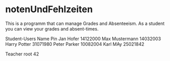 # notenUndFehlzeiten
This is a programm that can manage Grades and Absenteeism. As a student you can view your grades and absent-times. 

Student-Users
Name			Pin
Jan Hofer			14122000
Max Mustermann		14032003	
Harry Potter		31071980
Peter Parker		10082004
Karl MAy			25021842

Teacher
root			42
